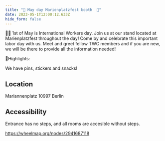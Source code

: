 ```yaml
---
title: "🎉 May day Marienplatzfest booth  🍻"
date: 2023-05-1T12:00:12.633Z
hide_form: false
---
```



🧚‍♂️ 1st of May is International Workers day. Join us at our stand located at Marienplatzfest throughout the day! Come by and celebrate this important labor day with us. Meet and greet fellow TWC members and if you are new, we will be there to provide all the information needed!

💫Highlights: 

We have pins, stickers and snacks!

## Location

Mariannenplatz
10997 Berlin

## Accessibility

Entrance has no steps, and all rooms are accesible without steps.

<https://wheelmap.org/nodes/2941687118>
